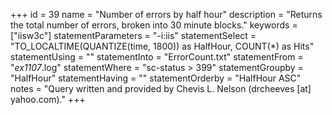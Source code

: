 +++
id = 39
name = "Number of errors by half hour"
description = "Returns the total number of errors, broken into 30 minute blocks."
keywords = ["iisw3c"]
statementParameters = "-i:iis"
statementSelect = "TO_LOCALTIME(QUANTIZE(time, 1800)) as HalfHour, COUNT(*) as Hits"
statementUsing = ""
statementInto = "ErrorCount.txt"
statementFrom = "*ex1107*.log"
statementWhere = "sc-status > 399"
statementGroupby = "HalfHour"
statementHaving = ""
statementOrderby = "HalfHour ASC"
notes = "Query written and provided by Chevis L. Nelson (drcheeves [at] yahoo.com)."
+++

